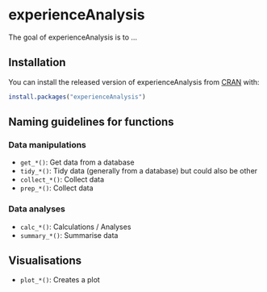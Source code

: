 
<!-- README.md is generated from README.Rmd. Please edit that file -->

# experienceAnalysis

<!-- badges: start -->
<!-- badges: end -->

The goal of experienceAnalysis is to …

## Installation

You can install the released version of experienceAnalysis from
[CRAN](https://CRAN.R-project.org) with:

``` r
install.packages("experienceAnalysis")
```

## Naming guidelines for functions

### Data manipulations

-   `get_*()`: Get data from a database
-   `tidy_*()`: Tidy data (generally from a database) but could also be
    other
-   `collect_*()`: Collect data
-   `prep_*()`: Collect data

### Data analyses

-   `calc_*()`: Calculations / Analyses
-   `summary_*()`: Summarise data

## Visualisations

-   `plot_*()`: Creates a plot
